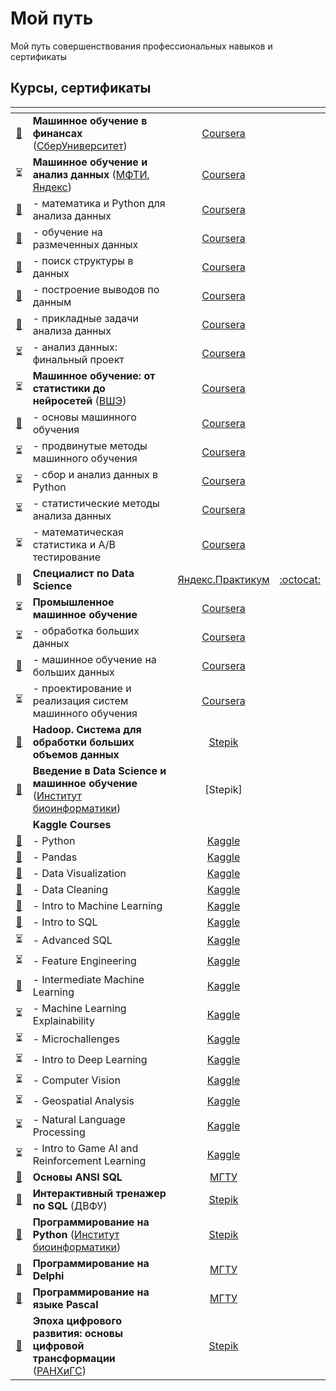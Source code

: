 # Мой путь
Мой путь совершенствования профессиональных навыков и сертификаты

## Курсы, сертификаты

|<!-- -->|<!-- -->|<!-- -->|<!-- -->|
|:-:|:-|:-:|:-:|
|[:scroll:](https://www.coursera.org/verify/WLE2DZKZED5F)|**Машинное обучение в финансах** ([СберУниверситет](https://sberbank-university.ru/))|[Coursera](https://www.coursera.org/learn/machinnoe-obuchenie-v-finansah)||
|:hourglass_flowing_sand:|**Машинное обучение и анализ данных** ([МФТИ](https://mipt.ru/), [Яндекс](https://yandex.ru/online-courses/))|[Coursera](https://www.coursera.org/learn/mathematics-and-python)||
|[:scroll:](https://www.coursera.org/verify/8PEBN28YUXZC)|- математика и Python для анализа данных|[Coursera](https://www.coursera.org/learn/mathematics-and-python?specialization=machine-learning-data-analysis)||
|[:scroll:](https://www.coursera.org/verify/G75BKCHUUH2F)|- обучение на размеченных данных|[Coursera](https://www.coursera.org/learn/supervised-learning?specialization=machine-learning-data-analysis)||
|[:scroll:](https://www.coursera.org/verify/ZULA5KY5GNBH)|- поиск структуры в данных|[Coursera](https://www.coursera.org/learn/unsupervised-learning?specialization=machine-learning-data-analysis)||
|[:scroll:](https://www.coursera.org/verify/74T865KUU825)|- построение выводов по данным|[Coursera](https://www.coursera.org/learn/stats-for-data-analysis?specialization=machine-learning-data-analysis)||
|[:scroll:](https://www.coursera.org/verify/2Y8DS599ABW6)|- прикладные задачи анализа данных|[Coursera](https://www.coursera.org/learn/data-analysis-applications)||
|:hourglass_flowing_sand:|- анализ данных: финальный проект|[Coursera](https://www.coursera.org/learn/data-analysis-project)||
|:hourglass_flowing_sand:|**Машинное обучение: от статистики до нейросетей** ([ВШЭ](https://www.hse.ru/))|[Coursera](https://www.coursera.org/specializations/machine-learning-from-statistics-to-neural-networks)||
|[:scroll:](https://www.coursera.org/verify/FMFATWWQNBCE)|- основы машинного обучения|[Coursera](https://www.coursera.org/learn/machine-learning-foundations?specialization=machine-learning-from-statistics-to-neural-networks)||
|:hourglass_flowing_sand:|- продвинутые методы машинного обучения|[Coursera](https://www.coursera.org/learn/advanced-machine-learning-methods?specialization=machine-learning-from-statistics-to-neural-networks)||
|:hourglass_flowing_sand:|- сбор и анализ данных в Python|[Coursera](https://www.coursera.org/learn/data-collection-and-analysis-in-python?specialization=machine-learning-from-statistics-to-neural-networks)||
|:hourglass_flowing_sand:|- статистические методы анализа данных|[Coursera](https://www.coursera.org/learn/data-analysis-statistical-methods?specialization=machine-learning-from-statistics-to-neural-networks)||
|:hourglass_flowing_sand:|- математическая статистика и А/В тестирование|[Coursera](https://www.coursera.org/learn/mathematical-statistics-and-ab-testing)||
|:raised_eyebrow:|**Специалист по Data Science**|[Яндекс.Практикум](https://praktikum.yandex.ru/data-scientist/)|[:octocat:](https://github.com/Bombardier2000/Data-Science-Yandex-Praktikum-2020)|
|:hourglass_flowing_sand:|**Промышленное машинное обучение**|[Coursera](https://www.coursera.org/specializations/industrial-machine-learning)||
|:hourglass_flowing_sand:|- обработка больших данных|[Coursera](https://www.coursera.org/learn/big-data-processing/home/welcome)||
|[:scroll:](https://www.coursera.org/verify/354TRWJDMMGJ)|- машинное обучение на больших данных|[Coursera](https://www.coursera.org/learn/machine-learning-on-big-data/home/welcome)||
|:hourglass_flowing_sand:|- проектирование и реализация систем машинного обучения|[Coursera](https://www.coursera.org/learn/machine-learning-design/home/welcome)||
|[:scroll:](https://stepik.org/cert/886407)|**Hadoop. Система для обработки больших объемов данных**|[Stepik](https://stepik.org/150)||
|[:scroll:](https://stepik.org/cert/852774)|**Введение в Data Science и машинное обучение** ([Институт биоинформатики](https://bioinf.me/))|[Stepik]
||**Kaggle Courses**|||
|[:scroll:](https://www.kaggle.com/learn/certification/denisabrashin/python)|- Python|[Kaggle](https://www.kaggle.com/learn/python)||
|[:scroll:](https://www.kaggle.com/learn/certification/denisabrashin/pandas)|- Pandas|[Kaggle](https://www.kaggle.com/learn/pandas)||
|[:scroll:](https://www.kaggle.com/learn/certification/denisabrashin/data-visualization)|- Data Visualization|[Kaggle](https://www.kaggle.com/learn/data-visualization)||
|[:scroll:](https://www.kaggle.com/learn/certification/denisabrashin/data-cleaning)|- Data Cleaning|[Kaggle](https://www.kaggle.com/learn/data-cleaning)||
|[:scroll:](https://www.kaggle.com/learn/certification/denisabrashin/intro-to-machine-learning)|- Intro to Machine Learning|[Kaggle](https://www.kaggle.com/learn/intro-to-machine-learning)||
|[:scroll:](https://www.kaggle.com/learn/certification/denisabrashin/intro-to-sql)|- Intro to SQL|[Kaggle](https://www.kaggle.com/learn/intro-to-sql)||
|:hourglass_flowing_sand:|- Advanced SQL|[Kaggle](https://www.kaggle.com/learn/advanced-sql)||
|:hourglass_flowing_sand:|- Feature Engineering|[Kaggle](https://www.kaggle.com/learn/feature-engineering)||
|[:scroll:](https://www.kaggle.com/learn/certification/denisabrashin/intermediate-machine-learning)|- Intermediate Machine Learning|[Kaggle](https://www.kaggle.com/learn/certification/denisabrashin/intermediate-machine-learning)||
|:hourglass_flowing_sand:|- Machine Learning Explainability|[Kaggle](https://www.kaggle.com/learn/machine-learning-explainability)||
|:hourglass_flowing_sand:|- Microchallenges|[Kaggle](https://www.kaggle.com/learn/microchallenges)||
|:hourglass_flowing_sand:|- Intro to Deep Learning|[Kaggle](https://www.kaggle.com/learn/intro-to-deep-learning)||
|:hourglass_flowing_sand:|- Computer Vision|[Kaggle](https://www.kaggle.com/learn/computer-vision)||
|:hourglass_flowing_sand:|- Geospatial Analysis|[Kaggle](https://www.kaggle.com/learn/geospatial-analysis)||
|:hourglass_flowing_sand:|- Natural Language Processing|[Kaggle](https://www.kaggle.com/learn/natural-language-processing)||
|:hourglass_flowing_sand:|- Intro to Game AI and Reinforcement Learning|[Kaggle](https://www.kaggle.com/learn/intro-to-game-ai-and-reinforcement-learning)||
|[:scroll:](https://cdn.specialist.ru/Content/Image/User/UserTestCert/326035.png)|**Основы ANSI SQL**|[МГТУ](https://www.specialist.ru/)||
|[:scroll:](https://stepik.org/cert/867697)|**Интерактивный тренажер по SQL** (ДВФУ)|[Stepik](https://stepik.org/course/63054)||
|[:scroll:](https://stepik.org/cert/897507)|**Программирование на Python** ([Институт биоинформатики](https://bioinf.me/))|[Stepik](https://stepik.org/course/67)||
|[:scroll:](https://cdn.specialist.ru/Content/Image/User/UserTestCert/326212.png)|**Программирование на Delphi**|[МГТУ](https://www.specialist.ru/)||
|[:scroll:](https://cdn.specialist.ru/Content/Image/User/UserTestCert/1302698.png)|**Программирование на языке Pascal**|[МГТУ](https://www.specialist.ru/)||
|[:scroll:](https://stepik.org/cert/863274)|**Эпоха цифрового развития: основы цифровой трансформации** ([РАНХиГС](https://cdto.ranepa.ru/))|[Stepik](https://stepik.org/course/65359)||

